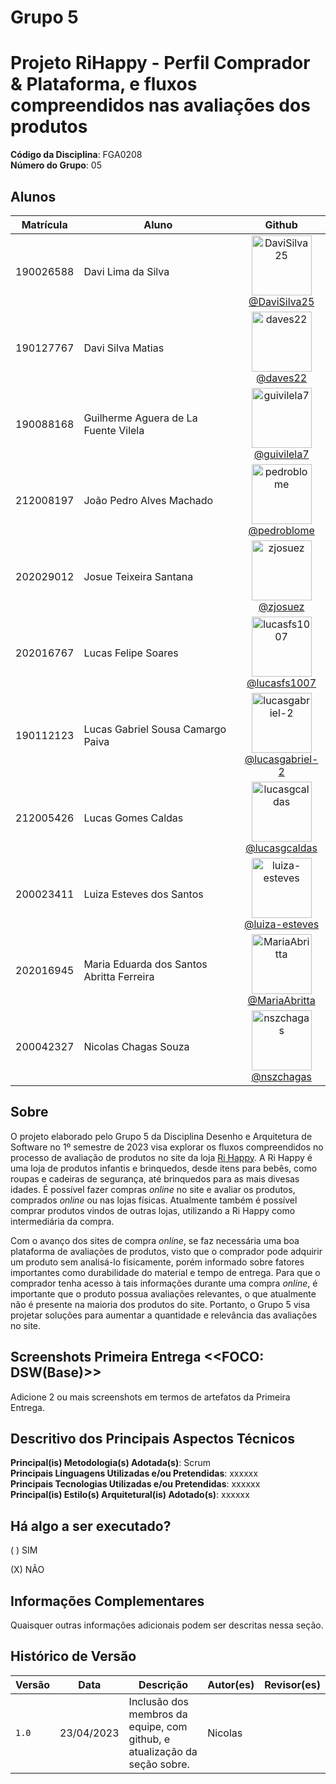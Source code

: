 # Grupo 5

# Projeto RiHappy - Perfil Comprador & Plataforma, e fluxos compreendidos nas avaliações dos produtos

**Código da Disciplina**: FGA0208<br>
**Número do Grupo**: 05<br>

## Alunos

| Matrícula | Aluno                                     |                                                                        Github                                                                         |
|-----------|-------------------------------------------|:-----------------------------------------------------------------------------------------------------------------------------------------------------:|
| 190026588 | Davi Lima da Silva                        |       <img src="https://github.com/DaviSilva25.png" alt="DaviSilva25" style="width: 10vw"><br/> [@DaviSilva25](https://github.com/DaviSilva25)	       |
| 190127767 | Davi Silva Matias                         |               <img src="https://github.com/daves22.png" alt="daves22" style="width: 10vw"><br/> [@daves22](https://github.com/daves22)	               |
| 190088168 | Guilherme Aguera de La Fuente Vilela      |         <img src="https://github.com/guivilela7.png" alt="guivilela7" style="width: 10vw"><br/> [@guivilela7](https://github.com/guivilela7)	         |
| 212008197 | João Pedro Alves Machado                  |         <img src="https://github.com/pedroblome.png" alt="pedroblome" style="width: 10vw"><br/> [@pedroblome](https://github.com/pedroblome)	         |
| 202029012 | Josue Teixeira Santana                    |               <img src="https://github.com/zjosuez.png" alt="zjosuez" style="width: 10vw"><br/> [@zjosuez](https://github.com/zjosuez)	               |
| 202016767 | Lucas Felipe Soares                       |       <img src="https://github.com/lucasfs1007.png" alt="lucasfs1007" style="width: 10vw"><br/> [@lucasfs1007](https://github.com/lucasfs1007)	       |
| 190112123 | Lucas Gabriel Sousa Camargo Paiva         | <img src="https://github.com/lucasgabriel-2.png" alt="lucasgabriel-2" style="width: 10vw"><br/> [@lucasgabriel-2](https://github.com/lucasgabriel-2)	 |
| 212005426 | Lucas Gomes Caldas                        |     <img src="https://github.com/lucasgcaldas.png" alt="lucasgcaldas" style="width: 10vw"><br/> [@lucasgcaldas](https://github.com/lucasgcaldas)	     |
| 200023411 | Luiza Esteves dos Santos                  |   <img src="https://github.com/luiza-esteves.png" alt="luiza-esteves" style="width: 10vw"><br/> [@luiza-esteves](https://github.com/luiza-esteves)	   |
| 202016945 | Maria Eduarda dos Santos Abritta Ferreira |     <img src="https://github.com/MariaAbritta.png" alt="MariaAbritta" style="width: 10vw"><br/> [@MariaAbritta](https://github.com/MariaAbritta)      |
| 200042327 | Nicolas Chagas Souza                      |           <img src="https://github.com/nszchagas.png" alt="nszchagas" style="width: 10vw"><br/> [@nszchagas](https://github.com/nszchagas)            |

## Sobre

O projeto elaborado pelo Grupo 5 da Disciplina Desenho e Arquitetura de Software no 1º semestre de 2023 visa explorar os
fluxos compreendidos no processo de avaliação de produtos no site da loja [Ri Happy](https://rihappy.com.br). A Ri Happy
é uma loja de produtos infantis e brinquedos, desde itens para bebês, como roupas e cadeiras de segurança, até
brinquedos para as mais divesas idades. É possível fazer compras *online* no site e avaliar os produtos, comprados
*online* ou nas lojas físicas. Atualmente também é possível comprar produtos vindos de outras lojas, utilizando a Ri
Happy como intermediária da compra.

Com o avanço dos sites de compra *online*, se faz necessária uma boa plataforma de avaliações de produtos, visto que o
comprador pode adquirir um produto sem analisá-lo fisicamente, porém informado sobre fatores importantes como
durabilidade do material e tempo de entrega. Para que o comprador tenha acesso à tais informações durante uma compra
*online*, é importante que o produto possua avaliações relevantes, o que atualmente não é presente na maioria dos
produtos do site. Portanto, o Grupo 5 visa projetar soluções para aumentar a quantidade e relevância das avaliações
no site.

## Screenshots Primeira Entrega <<FOCO: DSW(Base)>>

Adicione 2 ou mais screenshots em termos de artefatos da Primeira Entrega.

[//]: # (@TODO: Descomentar as etapas seguintes à medida que forem chegando.)

[//]: # (## Screenshots Segunda Entrega <<FOCO: DSW&#40;Modelagem&#41;>>)

[//]: # ()

[//]: # (Adicione 2 ou mais screenshots em termos de artefatos da Segunda Entrega.)

[//]: # ()

[//]: # (## Screenshots Terceira Entrega <<FOCO: DSW&#40;Padrões de Projeto&#41;>>)

[//]: # ()

[//]: # (Adicione 2 ou mais screenshots em termos de artefatos da Terceira Entrega.)

[//]: # ()

[//]: # (## Screenshots Quarta Entrega &#40;FINAL&#41; <<FOCOS: Arquitetura & Reutilização de Software & PROJETO FINAL>>)

[//]: # ()

[//]: # (Adicione 2 ou mais screenshots em termos de artefatos da Quarta Entrega.)

## Descritivo dos Principais Aspectos Técnicos

**Principal(is) Metodologia(s) Adotada(s)**: Scrum<br>
**Principais Linguagens Utilizadas e/ou Pretendidas**: xxxxxx<br>
**Principais Tecnologias Utilizadas e/ou Pretendidas**: xxxxxx<br>
**Principal(is) Estilo(s) Arquitetural(is) Adotado(s)**: xxxxxx<br>

## Há algo a ser executado?

( ) SIM

(X) NÃO

## Informações Complementares

Quaisquer outras informações adicionais podem ser descritas nessa seção.

## Histórico de Versão

| Versão | Data       | Descrição                                                                  | Autor(es) | Revisor(es) |
|--------|------------|----------------------------------------------------------------------------|-----------|-------------|
| `1.0`  | 23/04/2023 | Inclusão dos membros da equipe, com github, e atualização da seção sobre.  | Nicolas   |             |